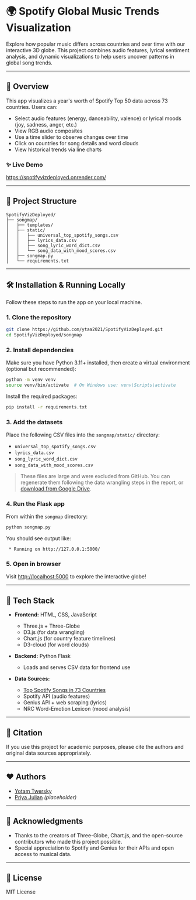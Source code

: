# 🌍 Spotify Global Music Trends Visualization

Explore how popular music differs across countries and over time with our interactive 3D globe. This project combines audio features, lyrical sentiment analysis, and dynamic visualizations to help users uncover patterns in global song trends.

---

## 📅 Overview

This app visualizes a year's worth of Spotify Top 50 data across 73 countries. Users can:

- Select audio features (energy, danceability, valence) or lyrical moods (joy, sadness, anger, etc.)
- View RGB audio composites
- Use a time slider to observe changes over time
- Click on countries for song details and word clouds
- View historical trends via line charts

### ✨ Live Demo

https://spotifyvizdeployed.onrender.com/

---

## 📂 Project Structure

```
SpotifyVizDeployed/
├── songmap/
│   ├── templates/
│   ├── static/
│   │   ├── universal_top_spotify_songs.csv
│   │   ├── lyrics_data.csv
│   │   ├── song_lyric_word_dict.csv
│   │   └── song_data_with_mood_scores.csv
│   ├── songmap.py
│   └── requirements.txt
```

---

## 🛠️ Installation & Running Locally

Follow these steps to run the app on your local machine.

### 1. Clone the repository

```bash
git clone https://github.com/ytaa2021/SpotifyVizDeployed.git
cd SpotifyVizDeployed/songmap
```

### 2. Install dependencies

Make sure you have Python 3.11+ installed, then create a virtual environment (optional but recommended):

```bash
python -m venv venv
source venv/bin/activate  # On Windows use: venv\Scripts\activate
```

Install the required packages:

```bash
pip install -r requirements.txt
```

### 3. Add the datasets

Place the following CSV files into the `songmap/static/` directory:

- `universal_top_spotify_songs.csv`
- `lyrics_data.csv`
- `song_lyric_word_dict.csv`
- `song_data_with_mood_scores.csv`

> These files are large and were excluded from GitHub. You can regenerate them following the data wrangling steps in the report, or [download from Google Drive](https://drive.google.com).

### 4. Run the Flask app

From within the `songmap` directory:

```bash
python songmap.py
```

You should see output like:

```
 * Running on http://127.0.0.1:5000/
```

### 5. Open in browser

Visit [http://localhost:5000](http://localhost:5000) to explore the interactive globe!

---

## 🚀 Tech Stack

- **Frontend:** HTML, CSS, JavaScript
  - Three.js + Three-Globe
  - D3.js (for data wrangling)
  - Chart.js (for country feature timelines)
  - D3-cloud (for word clouds)

- **Backend:** Python Flask
  - Loads and serves CSV data for frontend use

- **Data Sources:**
  - [Top Spotify Songs in 73 Countries](https://www.kaggle.com/datasets/asaniczka/top-spotify-songs-in-73-countries-daily-updated)
  - Spotify API (audio features)
  - Genius API + web scraping (lyrics)
  - NRC Word-Emotion Lexicon (mood analysis)

---

## 📖 Citation

If you use this project for academic purposes, please cite the authors and original data sources appropriately.

---

## ❤️ Authors

- [Yotam Twersky](https://github.com/ytaa2021)
- [Priya Julian](https://github.com/) *(placeholder)*

---

## 🙌 Acknowledgments

- Thanks to the creators of Three-Globe, Chart.js, and the open-source contributors who made this project possible.
- Special appreciation to Spotify and Genius for their APIs and open access to musical data.

---

## 🔧 License

MIT License
